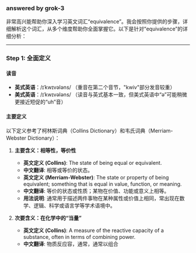 ### answered by grok-3
非常高兴能帮助你深入学习英文词汇“equivalence”。我会按照你提供的步骤，详细解析这个词汇，从多个维度帮助你全面掌握它。以下是针对“equivalence”的详细分析：

---

### Step 1: 全面定义

#### 读音
- **英式英语**：/ɪˈkwɪvələns/ （重音在第二个音节，"kwiv"部分发音较重）
- **美式英语**：/ɪˈkwɪvələns/ （读音与英式基本一致，但美式英语中“ə”可能稍微更接近短促的“uh”音）

#### 主要定义
以下定义参考了柯林斯词典（Collins Dictionary）和韦氏词典（Merriam-Webster Dictionary）：

1. **主要含义：相等性，等价性**
   - **英文定义 (Collins)**: The state of being equal or equivalent.
   - **中文翻译**: 相等或等价的状态。
   - **英文定义 (Merriam-Webster)**: The state or property of being equivalent; something that is equal in value, function, or meaning.
   - **中文翻译**: 等价的状态或性质；某物在价值、功能或意义上相等。
   - **用法说明**: 通常用于描述两件事物在某种属性或价值上相同，常出现在数学、逻辑、科学或语言学等学术语境中。

2. **次要含义：在化学中的“当量”**
   - **英文定义 (Collins)**: A measure of the reactive capacity of a substance, often in terms of combining power.
   - **中文翻译**: 物质反应容，通常，通常以组合